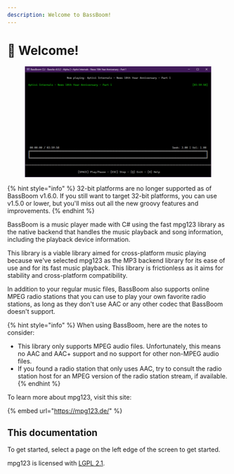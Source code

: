 ```yaml
---
description: Welcome to BassBoom!
---
```


# 👋 Welcome!

<figure><img src=".gitbook/assets/BB.Cli.png" alt=""><figcaption></figcaption></figure>

{% hint style="info" %}
32-bit platforms are no longer supported as of BassBoom v1.6.0. If you still want to target 32-bit platforms, you can use v1.5.0 or lower, but you'll miss out all the new groovy features and improvements.
{% endhint %}

BassBoom is a music player made with C# using the fast mpg123 library as the native backend that handles the music playback and song information, including the playback device information.

This library is a viable library aimed for cross-platform music playing because we've selected mpg123 as the MP3 backend library for its ease of use and for its fast music playback. This library is frictionless as it aims for stability and cross-platform compatibility.

In addition to your regular music files, BassBoom also supports online MPEG radio stations that you can use to play your own favorite radio stations, as long as they don't use AAC or any other codec that BassBoom doesn't support.

{% hint style="info" %}
When using BassBoom, here are the notes to consider:

* This library only supports MPEG audio files. Unfortunately, this means no AAC and AAC+ support and no support for other non-MPEG audio files.
* If you found a radio station that only uses AAC, try to consult the radio station host for an MPEG version of the radio station stream, if available.
{% endhint %}

To learn more about mpg123, visit this site:

{% embed url="https://mpg123.de/" %}

## This documentation

To get started, select a page on the left edge of the screen to get started.

mpg123 is licensed with [LGPL 2.1](https://mpg123.de/trunk/COPYING).
